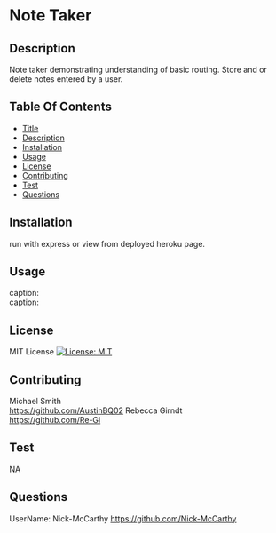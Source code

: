 # Note Taker
 ## Description 
 Note taker demonstrating understanding of basic routing. Store and or delete notes entered by a user.
 ## Table Of Contents 
 - [Title](#title) 
 - [Description](#description) 
 - [Installation](#installation) 
 - [Usage](#usage) 
 - [License](#license) 
 - [Contributing](#contributing) 
 - [Test](#test) 
 - [Questions](#questions) 
 ## Installation 
 run with express or view from deployed heroku page.
 
 ## Usage 
 
 caption: 
<br>
![<img src=".jpg" width="250"/>](images/.jpg)
<br>
caption: 
<br>
![<img src=".jpg" width="250"/>](images/.jpg)

 ## License 
 MIT License 
 [![License: MIT](https://img.shields.io/badge/License-MIT-yellow.svg)](https://opensource.org/licenses/MIT) 
 ## Contributing 
 Michael Smith 
 </br>
 https://github.com/AustinBQ02
 Rebecca Girndt
 </br>
 https://github.com/Re-Gi
 ## Test 
 NA 
 ## Questions 
 UserName: Nick-McCarthy 
 https://github.com/Nick-McCarthy
